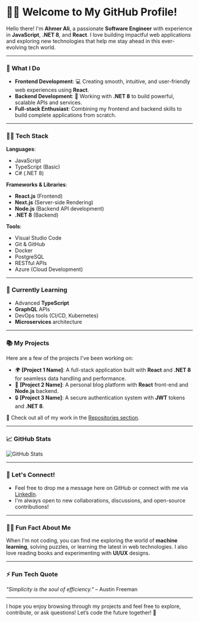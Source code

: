 # 👨‍💻 Welcome to My GitHub Profile!

Hello there! I'm **Ahmer Ali**, a passionate **Software Engineer** with experience in **JavaScript**, **.NET 8**, and **React**. I love building impactful web applications and exploring new technologies that help me stay ahead in this ever-evolving tech world.

---

### 🚀 **What I Do**
- **Frontend Development**: 💻 Creating smooth, intuitive, and user-friendly web experiences using **React**.
- **Backend Development**: 🔧 Working with **.NET 8** to build powerful, scalable APIs and services.
- **Full-stack Enthusiast**: Combining my frontend and backend skills to build complete applications from scratch.

---

### 🧑‍💻 **Tech Stack**

**Languages**:
- JavaScript
- TypeScript (Basic)
- C# (.NET 8)

**Frameworks & Libraries**:
- **React.js** (Frontend)
- **Next.js** (Server-side Rendering)
- **Node.js** (Backend API development)
- **.NET 8** (Backend)

**Tools**:
- Visual Studio Code
- Git & GitHub
- Docker
- PostgreSQL
- RESTful APIs
- Azure (Cloud Development)

---

### 🔧 **Currently Learning**
- Advanced **TypeScript**
- **GraphQL** APIs
- DevOps tools (CI/CD, Kubernetes)
- **Microservices** architecture

---

### 📚 **My Projects**

Here are a few of the projects I've been working on:

- 🌍 **[Project 1 Name]**: A full-stack application built with **React** and **.NET 8** for seamless data handling and performance.
- 📝 **[Project 2 Name]**: A personal blog platform with **React** front-end and **Node.js** backend.
- 🔒 **[Project 3 Name]**: A secure authentication system with **JWT** tokens and **.NET 8**.

🔗 Check out all of my work in the [Repositories section](https://github.com/AhmerAli1813).

---

### 📈 **GitHub Stats**

![GitHub Stats](https://github-readme-stats.vercel.app/api?username=AhmerAli1813&count_private=true&show_icons=true&hide_title=true&hide=prs&theme=radical)

---

### 💬 **Let's Connect!**
- Feel free to drop me a message here on GitHub or connect with me via [LinkedIn](https://www.linkedin.com/in/AhmerAli1813).
- I'm always open to new collaborations, discussions, and open-source contributions!

---

### 👨‍💻 **Fun Fact About Me**
When I'm not coding, you can find me exploring the world of **machine learning**, solving puzzles, or learning the latest in web technologies. I also love reading books and experimenting with **UI/UX** designs.

---

### ⚡️ **Fun Tech Quote**
_"Simplicity is the soul of efficiency."_ – Austin Freeman

---

I hope you enjoy browsing through my projects and feel free to explore, contribute, or ask questions! Let’s code the future together! 🚀
